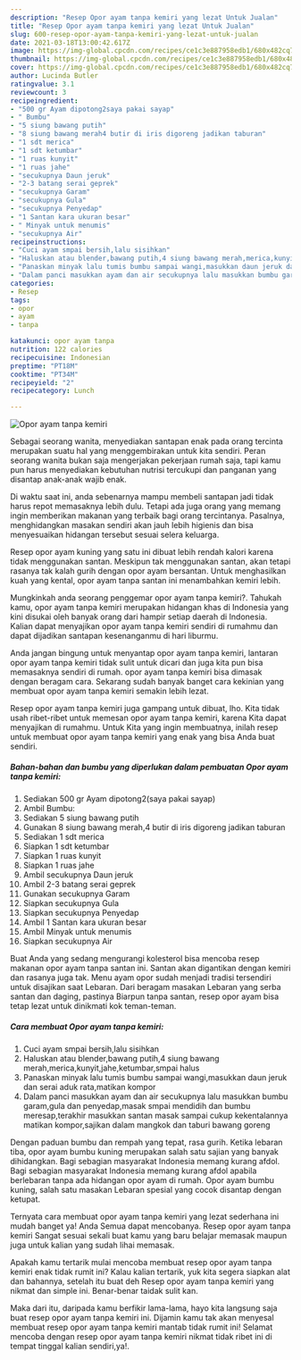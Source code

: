 ```yaml
---
description: "Resep Opor ayam tanpa kemiri yang lezat Untuk Jualan"
title: "Resep Opor ayam tanpa kemiri yang lezat Untuk Jualan"
slug: 600-resep-opor-ayam-tanpa-kemiri-yang-lezat-untuk-jualan
date: 2021-03-18T13:00:42.617Z
image: https://img-global.cpcdn.com/recipes/ce1c3e887958edb1/680x482cq70/opor-ayam-tanpa-kemiri-foto-resep-utama.jpg
thumbnail: https://img-global.cpcdn.com/recipes/ce1c3e887958edb1/680x482cq70/opor-ayam-tanpa-kemiri-foto-resep-utama.jpg
cover: https://img-global.cpcdn.com/recipes/ce1c3e887958edb1/680x482cq70/opor-ayam-tanpa-kemiri-foto-resep-utama.jpg
author: Lucinda Butler
ratingvalue: 3.1
reviewcount: 3
recipeingredient:
- "500 gr Ayam dipotong2saya pakai sayap"
- " Bumbu"
- "5 siung bawang putih"
- "8 siung bawang merah4 butir di iris digoreng jadikan taburan"
- "1 sdt merica"
- "1 sdt ketumbar"
- "1 ruas kunyit"
- "1 ruas jahe"
- "secukupnya Daun jeruk"
- "2-3 batang serai geprek"
- "secukupnya Garam"
- "secukupnya Gula"
- "secukupnya Penyedap"
- "1 Santan kara ukuran besar"
- " Minyak untuk menumis"
- "secukupnya Air"
recipeinstructions:
- "Cuci ayam smpai bersih,lalu sisihkan"
- "Haluskan atau blender,bawang putih,4 siung bawang merah,merica,kunyit,jahe,ketumbar,smpai halus"
- "Panaskan minyak lalu tumis bumbu sampai wangi,masukkan daun jeruk dan serai aduk rata,matikan kompor"
- "Dalam panci masukkan ayam dan air secukupnya lalu masukkan bumbu garam,gula dan penyedap,masak smpai mendidih dan bumbu meresap,terakhir masukkan santan masak sampai cukup kekentalannya matikan kompor,sajikan dalam mangkok dan taburi bawang goreng"
categories:
- Resep
tags:
- opor
- ayam
- tanpa

katakunci: opor ayam tanpa 
nutrition: 122 calories
recipecuisine: Indonesian
preptime: "PT18M"
cooktime: "PT34M"
recipeyield: "2"
recipecategory: Lunch

---
```



![Opor ayam tanpa kemiri](https://img-global.cpcdn.com/recipes/ce1c3e887958edb1/680x482cq70/opor-ayam-tanpa-kemiri-foto-resep-utama.jpg)

Sebagai seorang wanita, menyediakan santapan enak pada orang tercinta merupakan suatu hal yang menggembirakan untuk kita sendiri. Peran seorang  wanita bukan saja mengerjakan pekerjaan rumah saja, tapi kamu pun harus menyediakan kebutuhan nutrisi tercukupi dan panganan yang disantap anak-anak wajib enak.

Di waktu  saat ini, anda sebenarnya mampu membeli santapan jadi tidak harus repot memasaknya lebih dulu. Tetapi ada juga orang yang memang ingin memberikan makanan yang terbaik bagi orang tercintanya. Pasalnya, menghidangkan masakan sendiri akan jauh lebih higienis dan bisa menyesuaikan hidangan tersebut sesuai selera keluarga. 

Resep opor ayam kuning yang satu ini dibuat lebih rendah kalori karena tidak menggunakan santan. Meskipun tak menggunakan santan, akan tetapi rasanya tak kalah gurih dengan opor ayam bersantan. Untuk menghasilkan kuah yang kental, opor ayam tanpa santan ini menambahkan kemiri lebih.

Mungkinkah anda seorang penggemar opor ayam tanpa kemiri?. Tahukah kamu, opor ayam tanpa kemiri merupakan hidangan khas di Indonesia yang kini disukai oleh banyak orang dari hampir setiap daerah di Indonesia. Kalian dapat menyajikan opor ayam tanpa kemiri sendiri di rumahmu dan dapat dijadikan santapan kesenanganmu di hari liburmu.

Anda jangan bingung untuk menyantap opor ayam tanpa kemiri, lantaran opor ayam tanpa kemiri tidak sulit untuk dicari dan juga kita pun bisa memasaknya sendiri di rumah. opor ayam tanpa kemiri bisa dimasak dengan beragam cara. Sekarang sudah banyak banget cara kekinian yang membuat opor ayam tanpa kemiri semakin lebih lezat.

Resep opor ayam tanpa kemiri juga gampang untuk dibuat, lho. Kita tidak usah ribet-ribet untuk memesan opor ayam tanpa kemiri, karena Kita dapat menyajikan di rumahmu. Untuk Kita yang ingin membuatnya, inilah resep untuk membuat opor ayam tanpa kemiri yang enak yang bisa Anda buat sendiri.

<!--inarticleads1-->

##### Bahan-bahan dan bumbu yang diperlukan dalam pembuatan Opor ayam tanpa kemiri:

1. Sediakan 500 gr Ayam dipotong2(saya pakai sayap)
1. Ambil  Bumbu:
1. Sediakan 5 siung bawang putih
1. Gunakan 8 siung bawang merah,4 butir di iris digoreng jadikan taburan
1. Sediakan 1 sdt merica
1. Siapkan 1 sdt ketumbar
1. Siapkan 1 ruas kunyit
1. Siapkan 1 ruas jahe
1. Ambil secukupnya Daun jeruk
1. Ambil 2-3 batang serai geprek
1. Gunakan secukupnya Garam
1. Siapkan secukupnya Gula
1. Siapkan secukupnya Penyedap
1. Ambil 1 Santan kara ukuran besar
1. Ambil  Minyak untuk menumis
1. Siapkan secukupnya Air


Buat Anda yang sedang mengurangi kolesterol bisa mencoba resep makanan opor ayam tanpa santan ini. Santan akan digantikan dengan kemiri dan rasanya juga tak. Menu ayam opor sudah menjadi tradisi tersendiri untuk disajikan saat Lebaran. Dari beragam masakan Lebaran yang serba santan dan daging, pastinya Biarpun tanpa santan, resep opor ayam bisa tetap lezat untuk dinikmati kok teman-teman. 

<!--inarticleads2-->

##### Cara membuat Opor ayam tanpa kemiri:

1. Cuci ayam smpai bersih,lalu sisihkan
1. Haluskan atau blender,bawang putih,4 siung bawang merah,merica,kunyit,jahe,ketumbar,smpai halus
1. Panaskan minyak lalu tumis bumbu sampai wangi,masukkan daun jeruk dan serai aduk rata,matikan kompor
1. Dalam panci masukkan ayam dan air secukupnya lalu masukkan bumbu garam,gula dan penyedap,masak smpai mendidih dan bumbu meresap,terakhir masukkan santan masak sampai cukup kekentalannya matikan kompor,sajikan dalam mangkok dan taburi bawang goreng


Dengan paduan bumbu dan rempah yang tepat, rasa gurih. Ketika lebaran tiba, opor ayam bumbu kuning merupakan salah satu sajian yang banyak dihidangkan. Bagi sebagian masyarakat Indonesia memang kurang afdol. Bagi sebagian masyarakat Indonesia memang kurang afdol apabila berlebaran tanpa ada hidangan opor ayam di rumah. Opor ayam bumbu kuning, salah satu masakan Lebaran spesial yang cocok disantap dengan ketupat. 

Ternyata cara membuat opor ayam tanpa kemiri yang lezat sederhana ini mudah banget ya! Anda Semua dapat mencobanya. Resep opor ayam tanpa kemiri Sangat sesuai sekali buat kamu yang baru belajar memasak maupun juga untuk kalian yang sudah lihai memasak.

Apakah kamu tertarik mulai mencoba membuat resep opor ayam tanpa kemiri enak tidak rumit ini? Kalau kalian tertarik, yuk kita segera siapkan alat dan bahannya, setelah itu buat deh Resep opor ayam tanpa kemiri yang nikmat dan simple ini. Benar-benar taidak sulit kan. 

Maka dari itu, daripada kamu berfikir lama-lama, hayo kita langsung saja buat resep opor ayam tanpa kemiri ini. Dijamin kamu tak akan menyesal membuat resep opor ayam tanpa kemiri mantab tidak rumit ini! Selamat mencoba dengan resep opor ayam tanpa kemiri nikmat tidak ribet ini di tempat tinggal kalian sendiri,ya!.

